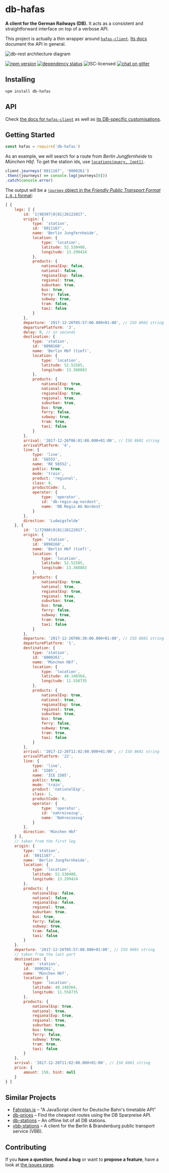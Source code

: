 # db-hafas

**A client for the German Railways (DB).** It acts as a consistent and straightforward interface on top of a verbose API.

This project is actually a thin wrapper around [`hafas-client`](https://github.com/derhuerst/hafas-client#hafas-client). [Its docs](https://github.com/derhuerst/hafas-client/tree/master/docs) document the API in general.

![db-rest architecture diagram](https://rawgit.com/derhuerst/db-rest/master/architecture.svg)

[![npm version](https://img.shields.io/npm/v/db-hafas.svg)](https://www.npmjs.com/package/db-hafas)
[![dependency status](https://img.shields.io/david/derhuerst/db-hafas.svg)](https://david-dm.org/derhuerst/db-hafas)
![ISC-licensed](https://img.shields.io/github/license/derhuerst/db-hafas.svg)
[![chat on gitter](https://badges.gitter.im/derhuerst.svg)](https://gitter.im/derhuerst)


## Installing

```shell
npm install db-hafas
```


## API

Check [the docs for `hafas-client`](https://github.com/derhuerst/hafas-client/tree/master/docs) as well as [its DB-specific customisations](https://github.com/derhuerst/hafas-client/blob/master/p/db/readme.md).


## Getting Started

```javascript
const hafas = require('db-hafas')
```

As an example, we will search for a route from *Berlin Jungfernheide* to *München Hbf*. To get the station ids, use [`locations(query, [opt])`](https://github.com/derhuerst/hafas-client/blob/master/docs/locations.md).

```javascript
client.journeys('8011167', '8000261')
.then((journeys) => console.log(journeys[0]))
.catch(console.error)
```

The output will be a [`journey` object in the *Friendly Public Transport Format* `1.0.1` format](https://github.com/public-transport/friendly-public-transport-format/tree/1.0.1/spec#journey):

```javascript
[ {
	legs: [ {
		id: '1|98397|0|81|26122017',
		origin: {
			type: 'station',
			id: '8011167',
			name: 'Berlin Jungfernheide',
			location: {
				type: 'location',
				latitude: 52.530408,
				longitude: 13.299424
			},
			products: {
				nationalExp: false,
				national: false,
				regionalExp: false,
				regional: true,
				suburban: true,
				bus: true,
				ferry: false,
				subway: true,
				tram: false,
				taxi: false
			}
		},
		departure: '2017-12-26T05:57:00.000+01:00', // ISO 8601 string
		departurePlatform: '3',
		delay: 0, // in seconds
		destination: {
			type: 'station',
			id: '8098160',
			name: 'Berlin Hbf (tief)',
			location: {
				type: 'location',
				latitude: 52.52585,
				longitude: 13.368883
			},
			products: {
				nationalExp: true,
				national: true,
				regionalExp: true,
				regional: true,
				suburban: true,
				bus: true,
				ferry: false,
				subway: true,
				tram: true,
				taxi: false
			}
		},
		arrival: '2017-12-26T06:01:00.000+01:00', // ISO 8601 string
		arrivalPlatform: '4',
		line: {
			type: 'line',
			id: '56552',
			name: 'RE 56552',
			public: true,
			mode: 'train',
			product: 'regional',
			class: 8,
			productCode: 3,
			operator: {
				type: 'operator',
				id: 'db-regio-ag-nordost',
				name: 'DB Regio AG Nordost'
			}
		},
		direction: 'Ludwigsfelde'
	}, {
		id: '1|72980|0|81|26122017',
		origin: {
			type: 'station',
			id: '8098160',
			name: 'Berlin Hbf (tief)',
			location: {
				type: 'location',
				latitude: 52.52585,
				longitude: 13.368883
			},
			products: {
				nationalExp: true,
				national: true,
				regionalExp: true,
				regional: true,
				suburban: true,
				bus: true,
				ferry: false,
				subway: true,
				tram: true,
				taxi: false
			}
		},
		departure: '2017-12-26T06:30:00.000+01:00', // ISO 8601 string
		departurePlatform: '1',
		destination: {
			type: 'station',
			id: '8000261',
			name: 'München Hbf',
			location: {
				type: 'location',
				latitude: 48.140364,
				longitude: 11.558735
			},
			products: {
				nationalExp: true,
				national: true,
				regionalExp: true,
				regional: true,
				suburban: true,
				bus: true,
				ferry: false,
				subway: true,
				tram: true,
				taxi: false
			}
		},
		arrival: '2017-12-26T11:02:00.000+01:00', // ISO 8601 string
		arrivalPlatform: '22',
		line: {
			type: 'line',
			id: '1505',
			name: 'ICE 1505',
			public: true,
			mode: 'train',
			product: 'nationalExp',
			class: 1,
			productCode: 0,
			operator: {
				type: 'operator',
				id: 'nahreisezug',
				name: 'Nahreisezug'
			}
		},
		direction: 'München Hbf'
	} ],
	// taken from the first leg
	origin: {
		type: 'station',
		id: '8011167',
		name: 'Berlin Jungfernheide',
		location: {
			type: 'location',
			latitude: 52.530408,
			longitude: 13.299424
		},
		products: {
			nationalExp: false,
			national: false,
			regionalExp: false,
			regional: true,
			suburban: true,
			bus: true,
			ferry: false,
			subway: true,
			tram: false,
			taxi: false
		}
	},
	departure: '2017-12-26T05:57:00.000+01:00', // ISO 8601 string
	// taken from the last part
	destination: {
		type: 'station',
		id: '8000261',
		name: 'München Hbf',
		location: {
			type: 'location',
			latitude: 48.140364,
			longitude: 11.558735
		},
		products: {
			nationalExp: true,
			national: true,
			regionalExp: true,
			regional: true,
			suburban: true,
			bus: true,
			ferry: false,
			subway: true,
			tram: true,
			taxi: false
		}
	},
	arrival: '2017-12-26T11:02:00.000+01:00', // ISO 8601 string
	price: {
		amount: 150, hint: null
	}
} ]
```


## Similar Projects

- [Fahrplan.js](https://github.com/pbock/fahrplan) – "A JavaScript client for Deutsche Bahn's timetable API"
- [db-prices](https://github.com/juliuste/db-prices) – Find the cheapest routes using the DB Sparpreise API.
- [db-stations](https://github.com/derhuerst/db-stations) – An offline list of all DB stations.
- [vbb-stations](https://github.com/derhuerst/vbb-stations) – A client for the Berlin & Brandenburg public transport service (VBB).


## Contributing

If you **have a question**, **found a bug** or want to **propose a feature**, have a look at [the issues page](https://github.com/derhuerst/db-hafas/issues).
